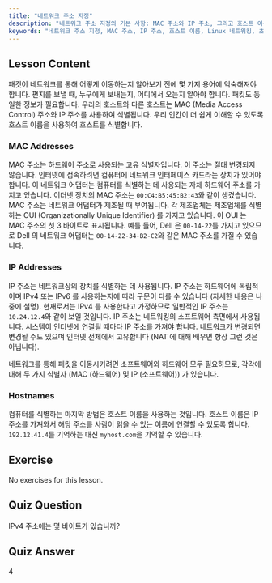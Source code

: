 ```yaml
---
title: "네트워크 주소 지정"
description: "네트워크 주소 지정의 기본 사항: MAC 주소와 IP 주소, 그리고 호스트 이름을 배웁니다. 장치가 네트워크에서 어떻게 통신하는지 이해합니다. Linux 네트워킹 여정을 시작하세요!"
keywords: "네트워크 주소 지정, MAC 주소, IP 주소, 호스트 이름, Linux 네트워킹, 초보자, 튜토리얼, 가이드"
---
```


## Lesson Content

패킷이 네트워크를 통해 어떻게 이동하는지 알아보기 전에 몇 가지 용어에 익숙해져야 합니다. 편지를 보낼 때, 누구에게 보내는지, 어디에서 오는지 알아야 합니다. 패킷도 동일한 정보가 필요합니다. 우리의 호스트와 다른 호스트는 MAC (Media Access Control) 주소와 IP 주소를 사용하여 식별됩니다. 우리 인간이 더 쉽게 이해할 수 있도록 호스트 이름을 사용하여 호스트를 식별합니다.

### MAC Addresses

MAC 주소는 하드웨어 주소로 사용되는 고유 식별자입니다. 이 주소는 절대 변경되지 않습니다. 인터넷에 접속하려면 컴퓨터에 네트워크 인터페이스 카드라는 장치가 있어야 합니다. 이 네트워크 어댑터는 컴퓨터를 식별하는 데 사용되는 자체 하드웨어 주소를 가지고 있습니다. 이더넷 장치의 MAC 주소는 `00:C4:B5:45:B2:43`와 같이 생겼습니다. MAC 주소는 네트워크 어댑터가 제조될 때 부여됩니다. 각 제조업체는 제조업체를 식별하는 OUI (Organizationally Unique Identifier) 를 가지고 있습니다. 이 OUI 는 MAC 주소의 첫 3 바이트로 표시됩니다. 예를 들어, Dell 은 `00-14-22`를 가지고 있으므로 Dell 의 네트워크 어댑터는 `00-14-22-34-B2-C2`와 같은 MAC 주소를 가질 수 있습니다.

### IP Addresses

IP 주소는 네트워크상의 장치를 식별하는 데 사용됩니다. IP 주소는 하드웨어에 독립적이며 IPv4 또는 IPv6 를 사용하는지에 따라 구문이 다를 수 있습니다 (자세한 내용은 나중에 설명). 현재로서는 IPv4 를 사용한다고 가정하므로 일반적인 IP 주소는 `10.24.12.4`와 같이 보일 것입니다. IP 주소는 네트워킹의 소프트웨어 측면에서 사용됩니다. 시스템이 인터넷에 연결될 때마다 IP 주소를 가져야 합니다. 네트워크가 변경되면 변경될 수도 있으며 인터넷 전체에서 고유합니다 (NAT 에 대해 배우면 항상 그런 것은 아닙니다).

네트워크를 통해 패킷을 이동시키려면 소프트웨어와 하드웨어 모두 필요하므로, 각각에 대해 두 가지 식별자 (MAC (하드웨어) 및 IP (소프트웨어)) 가 있습니다.

### Hostnames

컴퓨터를 식별하는 마지막 방법은 호스트 이름을 사용하는 것입니다. 호스트 이름은 IP 주소를 가져와서 해당 주소를 사람이 읽을 수 있는 이름에 연결할 수 있도록 합니다. `192.12.41.4`를 기억하는 대신 `myhost.com`을 기억할 수 있습니다.

## Exercise

No exercises for this lesson.

## Quiz Question

IPv4 주소에는 몇 바이트가 있습니까?

## Quiz Answer

4
